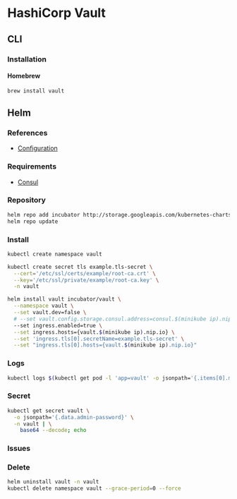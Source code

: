 # HashiCorp Vault

<!--
https://app.pluralsight.com/library/courses/getting-started-hashicorp-vault/table-of-contents
https://app.pluralsight.com/library/courses/managing-hashicorp-vault/table-of-contents
-->

## CLI

### Installation

#### Homebrew

```sh
brew install vault
```

## Helm

### References

- [Configuration](https://github.com/helm/charts/tree/master/incubator/vault#configuration)

### Requirements

- [Consul](/consul.md)

### Repository

```sh
helm repo add incubator http://storage.googleapis.com/kubernetes-charts-incubator
helm repo update
```

### Install

```sh
kubectl create namespace vault
```

```sh
kubectl create secret tls example.tls-secret \
  --cert='/etc/ssl/certs/example/root-ca.crt' \
  --key='/etc/ssl/private/example/root-ca.key' \
  -n vault
```

```sh
helm install vault incubator/vault \
  --namespace vault \
  --set vault.dev=false \
  # --set vault.config.storage.consul.address=consul.$(minikube ip).nip.io \
  --set ingress.enabled=true \
  --set ingress.hosts={vault.$(minikube ip).nip.io} \
  --set 'ingress.tls[0].secretName=example.tls-secret' \
  --set "ingress.tls[0].hosts={vault.$(minikube ip).nip.io}"
```

### Logs

```sh
kubectl logs $(kubectl get pod -l 'app=vault' -o jsonpath='{.items[0].metadata.name}' -n vault) -n vault -f
```

### Secret

```sh
kubectl get secret vault \
  -o jsonpath='{.data.admin-password}' \
  -n vault | \
    base64 --decode; echo
```

### Issues

<!-- #### Server Misbehaving

```log
2019-09-05T12:21:15.421Z [WARN]  storage migration check error: error="Get http://consul.example.com/v1/kv/vault/core/migration: dial tcp: lookup consul.example.com on 10.96.0.10:53: server misbehaving"
```

```sh
minikube ssh -- sudo cat /etc/hosts
```

```sh
minikube ssh -- 'sudo /usr/bin/sh -c "echo -e \"127.0.0.1\tconsul.example.com\" >> /etc/hosts"'
``` -->

### Delete

```sh
helm uninstall vault -n vault
kubectl delete namespace vault --grace-period=0 --force
```
